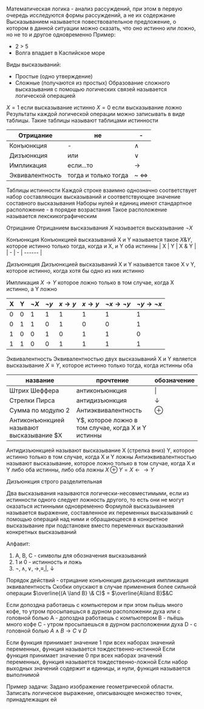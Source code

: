 Математическая логика - анализ рассуждений, при этом в первую очередь исследуются формы рассуждений, а не их содержание
Высказыванием называется повествовательное предложение, о котором в данной ситуации можно сказать, что оно истинно или ложно, но не то и другое одновременно
Пример: 
- 2 > 5
- Волга впадает в Каспийское море

Виды высказываний:
- Простые (одно утверждение)
- Сложные (получаются из простых)
Образование сложного высказывания с помощью логических связей называется логической операцией

$X=1$ если высказывание истинно
$X=0$ если высказывание ложно
Результаты каждой логической операции можно записывать в виде таблицы. Такие таблицы называют таблицами истинности

| Отрицание | не | - |
|-------------|----|--|
| Конъюнкция | - | $\land$
|Дизъюнкция | или | $\lor$ |
|Импликация | если...то | $\rightarrow$ |
| Эквивалентность | тогда и только тогда | ~ $\iff$|

Таблицы истинности
Каждой строке взаимно однозначно соответствует набор составляющих высказываний и соответствующее значение составного высказывания
Наборы нулей и единиц имеют стандартное расположение - в порядке возрастания
Такое расположение называется лекскикографическим

Отрицание
Отрицанием высказывания $X$ называется высказывание $\lnot X$

Конъюнкция
Конъюнкцией высказываний X и Y называется такое $X \& Y$, которое истинно только тогда, когда и X, и Y оба истинны
| X | Y | X & Y |
| - | - | ------ |

Дизъюнкция 
Дизъюнкцией высказываний X и Y называется такое X v Y, которое истинно, когда хотя бы одно из них истинно

Импликация
$X \rightarrow Y$ которое ложно только в том случае, когда X истинно, а Y ложно

| X | Y | $\lnot X$ | $\lnot y$ | $x \rightarrow y$ | $x \rightarrow y$ | $\lnot x \rightarrow \lnot y$ | $\lnot y \rightarrow \lnot x$ |
| - | - | ----- | -- | ------ | ------ | -------- | --------- |
| 0 | 0 | 1 | 1 | 1 | 1 | 1 | 1 |
| 0 | 1 | 1 | 0 | 1 | 0 | 0 | 1 |
| 1 | 0 | 0 | 1 | 0 | 1 | 1 | 0 |
| 1 | 1 | 0 | 0 | 1 | 1 | 1 | 1 |

Эквивалентность 
Эквивалентностью двух высказываний X и Y является высказывание $X \equiv Y$, которое истинно только тогда, когда истинны оба 

| название | прочтение | обозначение |
| - | - | - |
| Штрих Шеффера | антиконъюнкция | \| |
| Стрелки Пирса | антидизъюнкция | $\downarrow$ |
| Сумма по модулю 2 | Антиэквивалентность | $\oplus$ |
Антиконъюнкцией называют высказывание $X | Y$, которое ложно в том случае, когда X и Y истинны
Антидизъюнкцией называют высказывание X (стрелка вниз) Y, которое истинно только в том случае, когда X и Y ложны
Антиэквивалентностью называют высказывание, которое ложно только в том случае, когда X и Y либо оба истинны, либо оба ложны
$X \oplus Y = X \leftarrow\rightarrow Y$

Дизъюнкция строго разделительная

Два высказывания называются логически-несовместимыми, если из истинности одного следует ложность другого, то есть они не могут оказаться истинными одновременно
Формулой высказываниея называется выражение, составленное их переменных высказываний с помощью операций над ними и обращающееся в конкретное высказывание при подстановке вместо переменных высказываний конкретных высказываний

Алфавит:
1. A, B, C - символы для обозначения высказываний
2. 1 и 0 - истинность и ложь
3. $\lnot,\land,\lor,\rightarrow,\equiv,\vert$, $\downarrow$

Порядок действий - отрицание конъюнкция дизъюнкция импликация эквивалентность
Скобки опускают в случае применения более сильной операции
$\overline{(A \land B} \& C)$ = $\overline{A\land B}$&C 

Если допоздна работаешь с компьютером и при этом пьёшь много кофе, то утром просыпаешься в дурном расположении духа или с головной болью
A - допоздна работаешь с компьютером
B - пьёшь много кофе
C - утром просыпаешься в дурном расположении духа
D - с головной болью
$A \land B \rightarrow C \lor D$

Если функция принимает значение 1 при всех наборах значений переменных, функция называется тождественно-истинной
Если функция принимает значение 0 при всех наборах значений переменных, функция называется тождественно-ложной
Если набор выходных значений содержит и единицы, и нули, функция называется выполнимой

Пример задачи:
Задано изображение геометрической области. Записать логическое выражение, описывающее множество точек, принадлежащих ей
	
